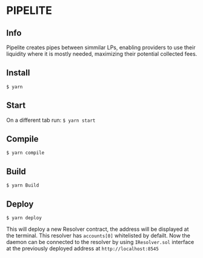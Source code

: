 # PIPELITE

## Info

Pipelite creates pipes between simmilar LPs, enabling providers to use their liquidity where it is mostly needed, maximizing their potential collected fees. 

## Install

`$ yarn`

## Start

On a different tab run: 
`$ yarn start`

## Compile

`$ yarn compile`

## Build

`$ yarn Build`

## Deploy

`$ yarn deploy`

This will deploy a new Resolver contract, the address will be displayed at the terminal. This resolver has `accounts[0]` whitelisted by defailt. Now the daemon can be connected to the resolver by using `IResolver.sol` interface at the previously deployed address at `http://localhost:8545`




